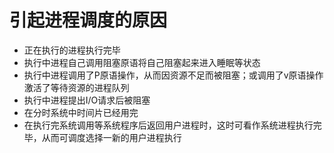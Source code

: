 # 引起进程调度的原因

- 正在执行的进程执行完毕
- 执行中进程自己调用阻塞原语将自己阻塞起来进入睡眠等状态
- 执行中进程调用了P原语操作，从而因资源不足而被阻塞；或调用了v原语操作激活了等待资源的进程队列
- 执行中进程提出I/O请求后被阻塞
- 在分时系统中时间片已经用完
- 在执行完系统调用等系统程序后返回用户进程时，这时可看作系统进程执行完毕，从而可调度选择一新的用户进程执行
